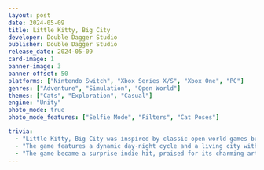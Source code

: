 ```yaml
---
layout: post
date: 2024-05-09
title: Little Kitty, Big City
developer: Double Dagger Studio
publisher: Double Dagger Studio
release_date: 2024-05-09
card-image: 1
banner-image: 3
banner-offset: 50
platforms: ["Nintendo Switch", "Xbox Series X/S", "Xbox One", "PC"]
genres: ["Adventure", "Simulation", "Open World"]
themes: ["Cats", "Exploration", "Casual"]
engine: "Unity"
photo_mode: true
photo_mode_features: ["Selfie Mode", "Filters", "Cat Poses"]

trivia:
  - "Little Kitty, Big City was inspired by classic open-world games but reimagined from a cat's perspective, with gameplay focused on exploration and causing playful mischief."
  - "The game features a dynamic day-night cycle and a living city with NPCs that react differently to your feline protagonist throughout the day."
  - "The game became a surprise indie hit, praised for its charming art style and relaxing gameplay that appeals to both casual and dedicated gamers."
---
```

